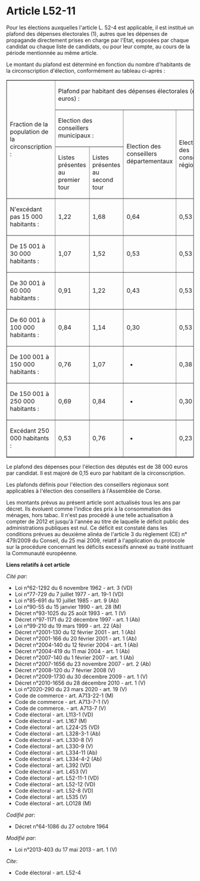 # Article L52-11

Pour les élections auxquelles l'article L. 52-4 est applicable, il est institué un plafond des dépenses électorales (1),
autres que les dépenses de propagande directement prises en charge par l'Etat, exposées par chaque candidat ou chaque liste
de candidats, ou pour leur compte, au cours de la période mentionnée au même article. 

Le montant du plafond est déterminé en fonction du nombre d'habitants de la circonscription d'élection, conformément au
tableau ci-après : 

<table align="center" border="1" cellpadding="0" cellspacing="0">
  <tbody>
    <tr>
      <td rowspan="3" width="123">

Fraction de la population de la circonscription : 

</td>
      <td colspan="4" width="491">

Plafond par habitant des dépenses électorales (en euros) : 

</td>
    </tr>
    <tr>
      <td colspan="2" width="246">

Election des conseillers municipaux : 

</td>
      <td rowspan="2" width="123">

Election des conseillers départementaux 

</td>
      <td rowspan="2" width="123">

Election des conseillers régionaux 

</td>
    </tr>
    <tr>
      <td width="123">

Listes présentes au premier tour 

</td>
      <td width="123">

Listes présentes au second tour 

</td>
    </tr>
    <tr>
      <td width="123">

N'excédant pas 15 000 habitants : 

</td>
      <td width="123">

1,22 

</td>
      <td width="123">

1,68 

</td>
      <td width="123">

0,64 

</td>
      <td width="123">

0,53 

</td>
    </tr>
    <tr>
      <td width="123">

De 15 001 à 30 000 habitants : 

</td>
      <td width="123">

1,07 

</td>
      <td width="123">

1,52 

</td>
      <td width="123">

0,53 

</td>
      <td width="123">

0,53 

</td>
    </tr>
    <tr>
      <td width="123">

De 30 001 à 60 000 habitants : 

</td>
      <td width="123">

0,91 

</td>
      <td width="123">

1,22 

</td>
      <td width="123">

0,43 

</td>
      <td width="123">

0,53 

</td>
    </tr>
    <tr>
      <td width="123">

De 60 001 à 100 000 habitants : 

</td>
      <td width="123">

0,84 

</td>
      <td width="123">

1,14 

</td>
      <td width="123">

0,30 

</td>
      <td width="123">

0,53 

</td>
    </tr>
    <tr>
      <td width="123">

De 100 001 à 150 000 habitants : 

</td>
      <td width="123">

0,76 

</td>
      <td width="123">

1,07

</td>
      <td width="123">

-

</td>
      <td width="123">

0,38 

</td>
    </tr>
    <tr>
      <td width="123">

De 150 001 à 250 000 habitants : 

</td>
      <td width="123">

0,69 

</td>
      <td width="123">

0,84

</td>
      <td width="123">

-

</td>
      <td width="123">

0,30 

</td>
    </tr>
    <tr>
      <td width="123">

Excédant 250 000 habitants : 

</td>
      <td width="123">

0,53 

</td>
      <td width="123">

0,76

</td>
      <td width="123">

-

</td>
      <td width="123">

0,23 

</td>
    </tr>
  </tbody>
</table>

Le plafond des dépenses pour l'élection des députés est de 38 000 euros par candidat. Il est majoré de 0,15 euro par habitant
de la circonscription. 

Les plafonds définis pour l'élection des conseillers régionaux sont applicables à l'élection des conseillers à l'Assemblée de
Corse. 

Les montants prévus au présent article sont actualisés tous les ans par décret. Ils évoluent comme l'indice des prix à la
consommation des ménages, hors tabac. Il n'est pas procédé à une telle actualisation à compter de 2012 et jusqu'à l'année au
titre de laquelle le déficit public des administrations publiques est nul. Ce déficit est constaté dans les conditions
prévues au deuxième alinéa de l'article 3 du règlement (CE) n° 479/2009 du Conseil, du 25 mai 2009, relatif à l'application
du protocole sur la procédure concernant les déficits excessifs annexé au traité instituant la Communauté européenne.

**Liens relatifs à cet article**

_Cité par_:

  - Loi n°62-1292 du 6 novembre 1962 - art. 3 (VD)
  - Loi n°77-729 du 7 juillet 1977 - art. 19-1 (VD)
  - Loi n°85-691 du 10 juillet 1985 - art. 9 (Ab)
  - Loi n°90-55 du 15 janvier 1990 - art. 28 (M)
  - Décret n°93-1025 du 25 août 1993 - art. 1 (V)
  - Décret n°97-1171 du 22 décembre 1997 - art. 1 (Ab)
  - Loi n°99-210 du 19 mars 1999 - art. 22 (Ab)
  - Décret n°2001-130 du 12 février 2001 - art. 1 (Ab)
  - Décret n°2001-166 du 20 février 2001 - art. 1 (Ab)
  - Décret n°2004-140 du 12 février 2004 - art. 1 (Ab)
  - Décret n°2004-419 du 11 mai 2004 - art. 1 (Ab)
  - Décret n°2007-140 du 1 février 2007 - art. 1 (Ab)
  - Décret n°2007-1656 du 23 novembre 2007 - art. 2 (Ab)
  - Décret n°2008-120 du 7 février 2008 (V)
  - Décret n°2009-1730 du 30 décembre 2009 - art. 1 (V)
  - Décret n°2010-1656 du 28 décembre 2010 - art. 1 (V)
  - Loi n°2020-290 du 23 mars 2020 - art. 19 (V)
  - Code de commerce - art. A713-22-1 (M)
  - Code de commerce - art. A713-7-1 (V)
  - Code de commerce. - art. A713-7 (V)
  - Code électoral - art. L113-1 (VD)
  - Code électoral - art. L167 (M)
  - Code électoral - art. L224-25 (VD)
  - Code électoral - art. L328-3-1 (Ab)
  - Code électoral - art. L330-8 (V)
  - Code électoral - art. L330-9 (V)
  - Code électoral - art. L334-11 (Ab)
  - Code électoral - art. L334-4-2 (Ab)
  - Code électoral - art. L392 (VD)
  - Code électoral - art. L453 (V)
  - Code électoral - art. L52-11-1 (VD)
  - Code électoral - art. L52-12 (VD)
  - Code électoral - art. L52-8 (VD)
  - Code électoral - art. L535 (V)
  - Code électoral - art. LO128 (M)

_Codifié par_:

  - Décret n°64-1086 du 27 octobre 1964

_Modifié par_:

  - Loi n°2013-403 du 17 mai 2013 - art. 1 (V)

_Cite_:

  - Code électoral - art. L52-4

